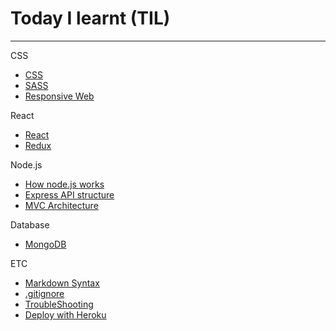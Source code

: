 # Today I learnt (TIL)

---

CSS

- [CSS](https://github.com/kkoomin/TIL/blob/master/CSS/css.md)
- [SASS](https://github.com/kkoomin/TIL/blob/master/CSS/sass.md)
- [Responsive Web](https://github.com/kkoomin/TIL/blob/master/CSS/responsive-web.md)

React

- [React](https://github.com/kkoomin/TIL/blob/master/JavaScript/React/react.md)
- [Redux](https://github.com/kkoomin/TIL/blob/master/JavaScript/redux.md)

Node.js

- [How node.js works](https://github.com/kkoomin/TIL/blob/master/JavaScript/nodeJS/2-how-node-works/README.md)
- [Express API structure](https://github.com/kkoomin/TIL/blob/master/JavaScript/nodeJS/4-natours/README.md)
- [MVC Architecture](https://github.com/kkoomin/TIL/blob/master/JavaScript/nodeJS/backend-architecture.md)

Database

- [MongoDB](https://github.com/kkoomin/TIL/blob/master/Database/mongoDB.md)

ETC

- [Markdown Syntax](https://github.com/kkoomin/TIL/blob/master/ETC/extra-lecture-markdown.md)
- [.gitignore](https://github.com/kkoomin/TIL/blob/master/ETC/gitignore.md)
- [TroubleShooting](https://github.com/kkoomin/TIL/blob/master/ETC/trouble-shooting.md)
- [Deploy with Heroku](https://github.com/kkoomin/TIL/blob/master/ETC/deploy-heroku.md)
